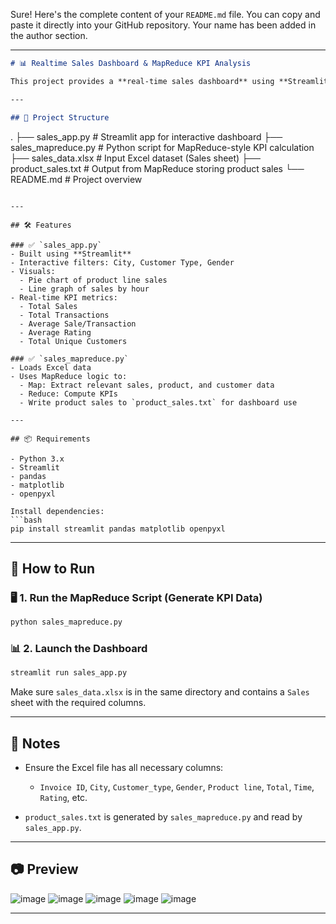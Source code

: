 Sure! Here's the complete content of your `README.md` file. You can copy and paste it directly into your GitHub repository. Your name has been added in the author section.

---

```markdown
# 📊 Realtime Sales Dashboard & MapReduce KPI Analysis

This project provides a **real-time sales dashboard** using **Streamlit**, along with a **MapReduce-based KPI processor** for summarizing key metrics from sales data.

---

## 📁 Project Structure

```

.
├── sales\_app.py         # Streamlit app for interactive dashboard
├── sales\_mapreduce.py   # Python script for MapReduce-style KPI calculation
├── sales\_data.xlsx      # Input Excel dataset (Sales sheet)
├── product\_sales.txt    # Output from MapReduce storing product sales
└── README.md            # Project overview

````

---

## 🛠️ Features

### ✅ `sales_app.py`
- Built using **Streamlit**
- Interactive filters: City, Customer Type, Gender
- Visuals:
  - Pie chart of product line sales
  - Line graph of sales by hour
- Real-time KPI metrics:
  - Total Sales
  - Total Transactions
  - Average Sale/Transaction
  - Average Rating
  - Total Unique Customers

### ✅ `sales_mapreduce.py`
- Loads Excel data
- Uses MapReduce logic to:
  - Map: Extract relevant sales, product, and customer data
  - Reduce: Compute KPIs
  - Write product sales to `product_sales.txt` for dashboard use

---

## 📦 Requirements

- Python 3.x
- Streamlit
- pandas
- matplotlib
- openpyxl

Install dependencies:
```bash
pip install streamlit pandas matplotlib openpyxl
````

---

## 🚀 How to Run

### 🖥️ 1. Run the MapReduce Script (Generate KPI Data)

```bash
python sales_mapreduce.py
```

### 📊 2. Launch the Dashboard

```bash
streamlit run sales_app.py
```

Make sure `sales_data.xlsx` is in the same directory and contains a `Sales` sheet with the required columns.

---

## 📌 Notes

* Ensure the Excel file has all necessary columns:

  * `Invoice ID`, `City`, `Customer_type`, `Gender`, `Product line`, `Total`, `Time`, `Rating`, etc.
* `product_sales.txt` is generated by `sales_mapreduce.py` and read by `sales_app.py`.

---

## 📷 Preview

![image](https://github.com/user-attachments/assets/2cc33bf4-4a16-47dc-b8c5-799980a144ce)
![image](https://github.com/user-attachments/assets/7d8457bf-abfb-41b7-948b-30606954d830)
![image](https://github.com/user-attachments/assets/02734978-4107-44b9-9b94-aef0c1110b6d)
![image](https://github.com/user-attachments/assets/dc0b5c5e-ea9b-4f77-9ec9-2f69b40d60bb)
![image](https://github.com/user-attachments/assets/8ec952ca-a744-4d19-b933-9001ced32f6f)


---


